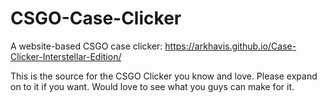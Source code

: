 # CSGO-Case-Clicker
A website-based CSGO case clicker: https://arkhavis.github.io/Case-Clicker-Interstellar-Edition/

This is the source for the CSGO Clicker you know and love. Please expand on to it if you want. Would love to see what you guys can make for it.

